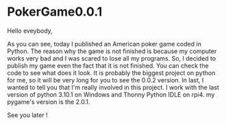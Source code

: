 # PokerGame0.0.1

Hello eveybody,

As you can see, today I published an American poker game coded in Python. The reason why the game is not finished is because my computer works very bad and I was scared to lose all my programs. So, I decided to publish my game even the fact that it is not finished. You can check the code to see what does it look. It is probably the biggest project on python for me, so it will be very long for you to see the 0.0.2 version. In last, I wanted to tell you that I'm really involved in this project. I work with the last version of python 3.10.1 on Windows and Thonny Python IDLE on rpi4. my pygame's version is the 2.0.1.

See you later !
